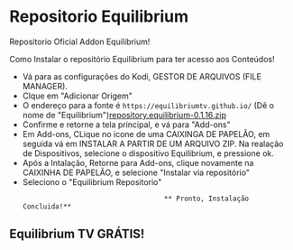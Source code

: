 # Repositorio Equilibrium
 Repositorio Oficial Addon Equilibrium!
 
 
 Como Instalar o repositório Equilibrium para ter acesso aos Conteúdos!


<p align="left">
  <ul>
    <li>Vá para as configurações do Kodi, GESTOR DE ARQUIVOS (FILE MANAGER).</li>
    <li>Clque em "Adicionar Origem"</li>
    <li>O endereço para a fonte é <code>https://equilibriumtv.github.io/</code> (Dê o nome de "Equilibrium")<a href="repository.equilibrium-0.1.16.zip">repository.equilibrium-0.1.16.zip</a></li>
    <li>Confirme e retorne a tela principal, e vá para "Add-ons"</li>
    <li>Em Add-ons, CLique  no icone de uma CAIXINGA DE PAPELÂO, em seguida vá em INSTALAR A PARTIR DE UM ARQUIVO ZIP. Na realação de Dispositivos, selecione o dispositivo Equilibrium, e pressione ok</a>.</li>
    <li>Após a Intalação, Retorne para Add-ons, clique novamente na CAIXINHA DE PAPELÃO, e selecione "Instalar via repositório"</li>
    <li>Seleciono o "Equilibrium Repositorio"</li>
    
                                       ** Pronto, Instalação Concluida!**
  </ul>
</p>

## Equilibrium TV GRÁTIS!
